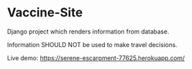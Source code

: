# Vaccine-Site

Django project which renders information from database.

Information SHOULD NOT be used to make travel decisions.

Live demo:
https://serene-escarpment-77625.herokuapp.com/
